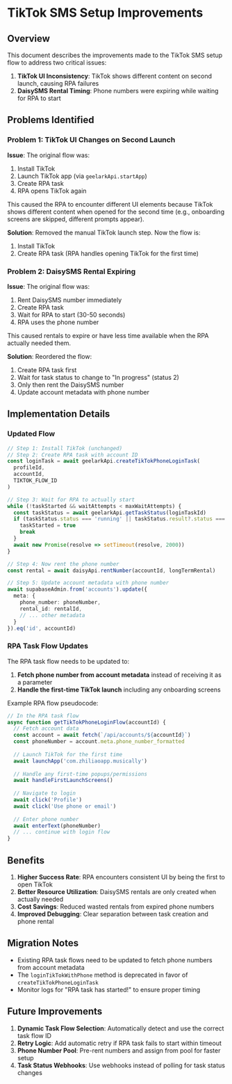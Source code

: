 # TikTok SMS Setup Improvements

## Overview

This document describes the improvements made to the TikTok SMS setup flow to address two critical issues:

1. **TikTok UI Inconsistency**: TikTok shows different content on second launch, causing RPA failures
2. **DaisySMS Rental Timing**: Phone numbers were expiring while waiting for RPA to start

## Problems Identified

### Problem 1: TikTok UI Changes on Second Launch

**Issue**: The original flow was:
1. Install TikTok
2. Launch TikTok app (via `geelarkApi.startApp`)
3. Create RPA task
4. RPA opens TikTok again

This caused the RPA to encounter different UI elements because TikTok shows different content when opened for the second time (e.g., onboarding screens are skipped, different prompts appear).

**Solution**: Removed the manual TikTok launch step. Now the flow is:
1. Install TikTok
2. Create RPA task (RPA handles opening TikTok for the first time)

### Problem 2: DaisySMS Rental Expiring

**Issue**: The original flow was:
1. Rent DaisySMS number immediately
2. Create RPA task
3. Wait for RPA to start (30-50 seconds)
4. RPA uses the phone number

This caused rentals to expire or have less time available when the RPA actually needed them.

**Solution**: Reordered the flow:
1. Create RPA task first
2. Wait for task status to change to "In progress" (status 2)
3. Only then rent the DaisySMS number
4. Update account metadata with phone number

## Implementation Details

### Updated Flow

```typescript
// Step 1: Install TikTok (unchanged)
// Step 2: Create RPA task with account ID
const loginTask = await geelarkApi.createTikTokPhoneLoginTask(
  profileId,
  accountId,
  TIKTOK_FLOW_ID
)

// Step 3: Wait for RPA to actually start
while (!taskStarted && waitAttempts < maxWaitAttempts) {
  const taskStatus = await geelarkApi.getTaskStatus(loginTaskId)
  if (taskStatus.status === 'running' || taskStatus.result?.status === 2) {
    taskStarted = true
    break
  }
  await new Promise(resolve => setTimeout(resolve, 2000))
}

// Step 4: Now rent the phone number
const rental = await daisyApi.rentNumber(accountId, longTermRental)

// Step 5: Update account metadata with phone number
await supabaseAdmin.from('accounts').update({
  meta: {
    phone_number: phoneNumber,
    rental_id: rentalId,
    // ... other metadata
  }
}).eq('id', accountId)
```

### RPA Task Flow Updates

The RPA task flow needs to be updated to:

1. **Fetch phone number from account metadata** instead of receiving it as a parameter
2. **Handle the first-time TikTok launch** including any onboarding screens

Example RPA flow pseudocode:
```javascript
// In the RPA task flow
async function getTikTokPhoneLoginFlow(accountId) {
  // Fetch account data
  const account = await fetch(`/api/accounts/${accountId}`)
  const phoneNumber = account.meta.phone_number_formatted
  
  // Launch TikTok for the first time
  await launchApp('com.zhiliaoapp.musically')
  
  // Handle any first-time popups/permissions
  await handleFirstLaunchScreens()
  
  // Navigate to login
  await click('Profile')
  await click('Use phone or email')
  
  // Enter phone number
  await enterText(phoneNumber)
  // ... continue with login flow
}
```

## Benefits

1. **Higher Success Rate**: RPA encounters consistent UI by being the first to open TikTok
2. **Better Resource Utilization**: DaisySMS rentals are only created when actually needed
3. **Cost Savings**: Reduced wasted rentals from expired phone numbers
4. **Improved Debugging**: Clear separation between task creation and phone rental

## Migration Notes

- Existing RPA task flows need to be updated to fetch phone numbers from account metadata
- The `loginTikTokWithPhone` method is deprecated in favor of `createTikTokPhoneLoginTask`
- Monitor logs for "RPA task has started!" to ensure proper timing

## Future Improvements

1. **Dynamic Task Flow Selection**: Automatically detect and use the correct task flow ID
2. **Retry Logic**: Add automatic retry if RPA task fails to start within timeout
3. **Phone Number Pool**: Pre-rent numbers and assign from pool for faster setup
4. **Task Status Webhooks**: Use webhooks instead of polling for task status changes 